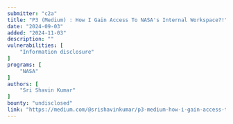 ```yaml
---
submitter: "c2a"
title: "P3 (Medium) : How I Gain Access To NASA's Internal Workspace?!"
date: "2024-09-03"
added: "2024-11-03"
description: ""
vulnerabilities: [
    "Information disclosure"
]
programs: [
    "NASA"
]
authors: [
    "Sri Shavin Kumar"
]
bounty: "undisclosed"
link: "https://medium.com/@srishavinkumar/p3-medium-how-i-gain-access-to-nasas-internal-workspace-d0896fee563c"
---
```




